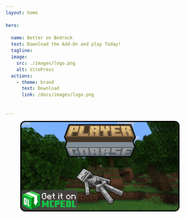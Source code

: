 ```yaml
---
layout: home

hero:

  name: Better on Bedrock
  text: Download the Add-On and play Today!
  tagline: 
  image:
    src: ./images/logo.png
    alt: VitePress
  actions:
    - theme: brand
      text: Download
      link: /docs/images/logo.png 


---
```



<script setup>
import Post from './components/Post.vue'
import Button from './components/Button.vue'
</script>

<post align="center" title="Check my other work!" link="https://mcpedl.com/player-corpse/">
<p align="center">
   <img src="./images/plater_corpse_update_new.png"
	alt="alternative text"
	pixelated="true"
	width=420
  style="border-radius: 10px; outline-style: solid; outline-color:black">
</p>
</post>